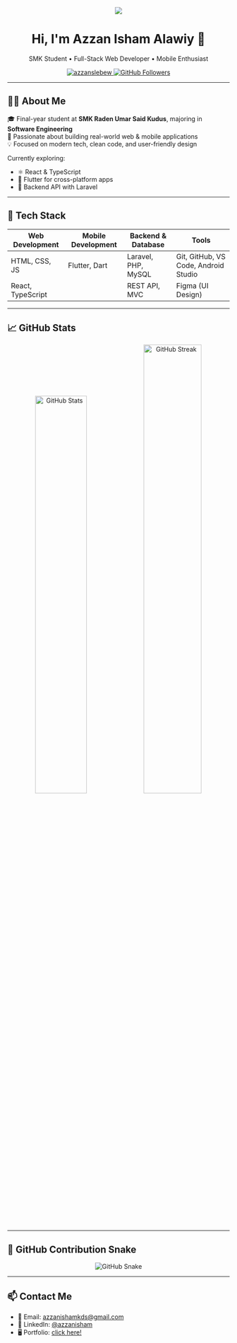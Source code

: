 <!-- Header Typing Animation -->
<p align="center">
    <img src="https://readme-typing-svg.herokuapp.com/?lines=Hi%20there;I'm+Kaisar+Affan+Danendra;A+Passionate+Android+Dev+From+Indonesia&font=Fira%20Code&color=%23D62F79&center=true&width=500&height=30">
</p>

<h1 align="center">Hi, I'm Azzan Isham Alawiy 👋</h1>

<p align="center">
  SMK Student • Full-Stack Web Developer • Mobile Enthusiast
</p>

<p align="center">
  <a href="https://github.com/azzanslebew">
    <img src="https://komarev.com/ghpvc/?username=azzanslebew&label=Profile%20views&color=blueviolet&style=flat" alt="azzanslebew" />
  </a>
  <a href="https://github.com/azzanslebew?tab=followers">
    <img src="https://img.shields.io/github/followers/azzanslebew?label=Followers&style=flat&color=blue" alt="GitHub Followers" />
  </a>
</p>

---

## 🧑‍💻 About Me

🎓 Final-year student at **SMK Raden Umar Said Kudus**, majoring in **Software Engineering**  
🔭 Passionate about building real-world web & mobile applications  
💡 Focused on modern tech, clean code, and user-friendly design

Currently exploring:

- ⚛️ React & TypeScript
- 📱 Flutter for cross-platform apps
- 🧪 Backend API with Laravel

---

## 🧰 Tech Stack

| Web Development   | Mobile Development | Backend & Database  | Tools                                |
| ----------------- | ------------------ | ------------------- | ------------------------------------ |
| HTML, CSS, JS     | Flutter, Dart      | Laravel, PHP, MySQL | Git, GitHub, VS Code, Android Studio |
| React, TypeScript |                    | REST API, MVC       | Figma (UI Design)                    |

---

## 📈 GitHub Stats

<p align="center">
  <img src="https://github-readme-stats.vercel.app/api?username=azzanslebew&show_icons=true&theme=radical" width="48%" alt="GitHub Stats" />
  <img src="https://streak-stats.demolab.com?user=azzanslebew&theme=radical" width="51%" alt="GitHub Streak" />
</p>

---

## 🐍 GitHub Contribution Snake

<p align="center">
  <picture>
    <source media="(prefers-color-scheme: dark)" srcset="https://azzanslebew.github.io/azzanslebew/github-contribution-grid-snake-dark.svg" />
    <img alt="GitHub Snake" src="https://azzanslebew.github.io/azzanslebew/github-contribution-grid-snake.svg" />
  </picture>
</p>

---

## 📫 Contact Me

- 📧 Email: [azzanishamkds@gmail.com](mailto:azzanishamkds@gmail.com)
- 💼 LinkedIn: [@azzanisham](https://linkedin.com/in/azzan-isham-480614258)
- 🖥️ Portfolio: [click here!](https://azzanslebew.github.io/my-portfolio/)
